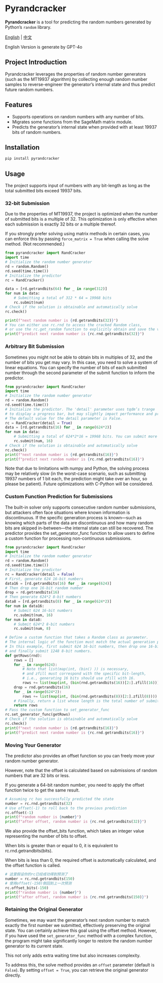 # Pyrandcracker

**Pyrandcracker** is a tool for predicting the random numbers generated by Python’s `random` library.

[English](https://github.com/guoql666/pyrandcracker/blob/master/README.md) | [中文](https://github.com/guoql666/pyrandcracker/blob/master/README-zh.md)

English Version is generate by GPT-4o

## Project Introduction

Pyrandcracker leverages the properties of random number generators (such as the MT19937 algorithm) by collecting enough random number samples to reverse-engineer the generator’s internal state and thus predict future random numbers.

## Features

- Supports operations on random numbers with any number of bits.
- Migrates some functions from the SageMath matrix module.
- Predicts the generator’s internal state when provided with at least 19937 bits of random numbers.

## Installation

```bash
pip install pyrandcracker
```

## Usage

The project supports input of numbers with any bit-length as long as the total submitted bits exceed 19937 bits.

### 32-bit Submission

 Due to the properties of MT19937, the project is optimized when the number of submitted bits is a multiple of 32. This optimization is only effective when each submission is exactly 32 bits or a multiple thereof.

If you strongly prefer solving using matrix methods in certain cases, you can enforce this by passing `force_matrix = True` when calling the solve method. (Not recommended.)

```python
from pyrandcracker import RandCracker
import time
# Initialize the random number generator
rd = random.Random()
rd.seed(time.time())
# Initialize the predictor
rc = RandCracker()

data = [rd.getrandbits(64) for _ in range(312)]
for num in data:
    # Submitting a total of 312 * 64 = 19968 bits
    rc.submit(num)
# Check if the solution is obtainable and automatically solve
rc.check()

print(f"next random number is {rd.getrandbits(32)}")
# You can either use rc.rnd to access the cracked Random class,
# or use the rc.get_random function to explicitly obtain and save the variable.
print(f"predict next random number is {rc.rnd.getrandbits(32)}")
```

### Arbitrary Bit Submission

Sometimes you might not be able to obtain bits in multiples of 32, and the number of bits you get may vary. In this case, you need to solve a system of linear equations. You can specify the number of bits of each submitted number through the second parameter of the submit function to inform the predictor.

```python
from pyrandcracker import RandCracker
import time
# Initialize the random number generator
rd = random.Random()
rd.seed(time.time())
# Initialize the predictor. The 'detail' parameter uses tqdm’s trange 
# to display a progress bar, but may slightly impact performance and produce unnecessary output.
# The default value for the detail parameter is False.
rc = RandCracker(detail = True)
data = [rd.getrandbits(16) for _ in range(624*2)]
for num in data:
    # Submitting a total of 624*2*16 = 19968 bits. You can submit more and it will still compute.
    rc.submit(num, 16)
# Check if the solution is obtainable and automatically solve
rc.check()
print(f"next random number is {rd.getrandbits(16)}")
print(f"predict next random number is {rc.rnd.getrandbits(16)}")
```

Note that due to limitations with numpy and Python, the solving process may be relatively slow (in the worst-case scenario, such as submitting 19937 numbers of 1 bit each, the prediction might take over an hour, so please be patient). Future optimizations with C-Python will be considered.

### Custom Function Prediction for Submissions

The built-in solver only supports consecutive random number submissions, but attackers often face situations where known information is discontinuous. If the specific generation process is known—such as knowing which parts of the data are discontinuous and how many random bits are skipped in-between—the internal state can still be recovered. The predictor provides the set_generator_func function to allow users to define a custom function for processing non-continuous submissions.

```python
from pyrandcracker import RandCracker
import time
# Initialize the random number generator
rd = random.Random()
rd.seed(time.time())
# Initialize the predictor
rc = RandCracker(detail = False)
# First, generate 624 16-bit numbers
data16 = [rd.getrandbits(16) for _ in range(624)]
# Then drop one 16-bit random number
drop = rd.getrandbits(16)
# Then generate 624*2 8-bit numbers
data8 = [rd.getrandbits(8) for _ in range(624*2)]
for num in data16:
    # Submit 624 16-bit numbers
    rc.submit(num, 16)
for num in data8:
    # Submit 624*2 8-bit numbers
    rc.submit(num, 8)

# Define a custom function that takes a Random class as parameter. 
# The internal logic of the function must match the actual generation process, though the values can differ.
# In this example, first submit 624 16-bit numbers, then drop one 16-bit number,
# and finally submit 1248 8-bit numbers.
def getRows(rnd):
    rows = []
    for _ in range(624):
        # Note that list(map(int, (bin() )) is necessary,
        # and zfill must correspond with the specific bit-length,
        # i.e., generating 16 bits should use zfill with 16.
        rows += list(map(int, (bin(rnd.getrandbits(16))[2:].zfill(16)))) 
    drop = rnd.getrandbits(16)
    for _ in range(624*2):
        rows += list(map(int, (bin(rnd.getrandbits(8))[2:].zfill(8)))) 
    # Finally, return a list whose length is the total number of submitted bits, with each element being 0 or 1.
    return rows
# Pass the custom function to set_generator_func
rc.set_generator_func(getRows)
# Check if the solution is obtainable and automatically solve
rc.check()
print(f"next random number is {rd.getrandbits(16)}")
print(f"predict next random number is {rc.rnd.getrandbits(16)}")
```

### Moving Your Generator

The predictor also provides an offset function so you can freely move your random number generator.

However, note that the offset is calculated based on submissions of random numbers that are 32 bits or less.

If you generate a 64-bit random number, you need to apply the offset function twice to get the same result.

```python
# Assuming rc has successfully predicted the state
number = rc.rnd.getrandbits(32)
# Use offset(-1) to roll back to the previous prediction
rc.offset(-1)
print(f"random number is {number}")
print(f"after offset, random number is {rc.rnd.getrandbits(32)}")
```

We also provide the offset_bits function, which takes an integer value representing the number of bits to offset.

When bits is greater than or equal to 0, it is equivalent to rc.rnd.getrandbits(bits).

When bits is less than 0, the required offset is automatically calculated, and the offset function is called.

```python
# 这里假设你的rc已经成功得到预测了
number = rc.rnd.getrandbits(150)
# 使用offset(-150)倒回到上一次预测
rc.offset_bits(-150)
print(f"random number is {number}")
print(f"after offset, random number is {rc.rnd.getrandbits(150)}")
```

### Retaining the Original Generator

Sometimes, we may want the generator’s next random number to match exactly the first number we submitted, effectively preserving the original state.
You can certainly achieve this goal using the offset method. However, if you have used the `set_generator_func` method with a complex function, the program might take significantly longer to restore the random number generator to its current state.

This not only adds extra waiting time but also increases complexity.

To address this, the solve method provides an `offset` parameter (default is `False`). By setting `offset = True`, you can retrieve the original generator directly.
